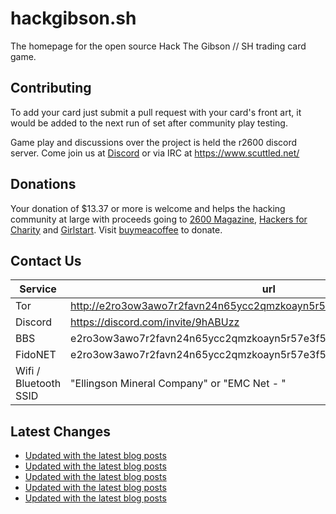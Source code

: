 # hackgibson.sh
The homepage for the open source Hack The Gibson // SH trading card game.


## Contributing

To add your card just submit a pull request with your card's front art, it would be added to the next run of set after community play testing.

Game play and discussions over the project is held the r2600 discord server. Come join us at [Discord](https://discord.com/invite/9hABUzz) or via IRC at https://www.scuttled.net/


## Donations

Your donation of $13.37 or more is welcome and helps the hacking community at large with proceeds going to [2600 Magazine](https://2600.com/), [Hackers for Charity](https://hackersforcharity.org) and [Girlstart](https://girlstart.org).  Visit [buymeacoffee](https://www.buymeacoffee.com/hackgibson.sh) to donate.


## Contact Us

Service | url
-|-
Tor | http://e2ro3ow3awo7r2favn24n65ycc2qmzkoayn5r57e3f56nvjwdcgg32ad.onion
Discord | https://discord.com/invite/9hABUzz
BBS | e2ro3ow3awo7r2favn24n65ycc2qmzkoayn5r57e3f56nvjwdcgg32ad.onion:23
FidoNET | e2ro3ow3awo7r2favn24n65ycc2qmzkoayn5r57e3f56nvjwdcgg32ad.onion:24554
Wifi / Bluetooth SSID | "Ellingson Mineral Company" or "EMC Net - <fidonet address>"

## Latest Changes
<!-- BLOG-POST-LIST:START -->
- [Updated with the latest blog posts](https://github.com/DFW2600/hackgibson.sh/commit/b00f72a3da9d9b068ba94fa20718caa8fec8efca)
- [Updated with the latest blog posts](https://github.com/DFW2600/hackgibson.sh/commit/029c5b3fcc88ae00430c078c0bd975fdbafda04b)
- [Updated with the latest blog posts](https://github.com/DFW2600/hackgibson.sh/commit/032aadb62a6a5ef2f295c4613197c46993141f66)
- [Updated with the latest blog posts](https://github.com/DFW2600/hackgibson.sh/commit/e44a2a5abeee5247994f58f556c020d355259ea6)
- [Updated with the latest blog posts](https://github.com/DFW2600/hackgibson.sh/commit/75c8efa404988de86130fe59e6197cd9c00dfcf4)
<!-- BLOG-POST-LIST:END -->
